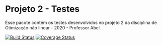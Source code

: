 # Projeto 2 - Testes

Esse pacote contém os testes desenvolvidos no projeto 2 da disciplina de Otimização não linear - 2020 - Professor Abel.

[![Build Status](https://travis-ci.com/FKrukoski/Projeto2Testes.svg?branch=main)](https://travis-ci.com/FKrukoski/Projeto2Testes)
[![Coverage Status](https://coveralls.io/repos/github/FKrukoski/Projeto2Testes.jl/badge.svg)](https://coveralls.io/github/FKrukoski/Projeto2Testes.jl)